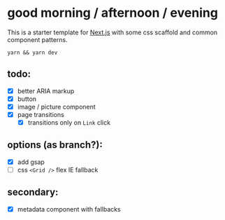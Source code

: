 # good morning / afternoon / evening

This is a starter template for [Next.js](https://nextjs.org/) with some css scaffold and common component patterns. 

`yarn && yarn dev`

## todo:
- [x] better ARIA markup
- [x] button
- [x] image / picture component
- [x] page transitions
  - [x] transitions only on `Link` click

## options (as branch?):
- [x] add gsap
- [ ] css `<Grid />` flex IE fallback

## secondary:
- [x] metadata component with fallbacks

